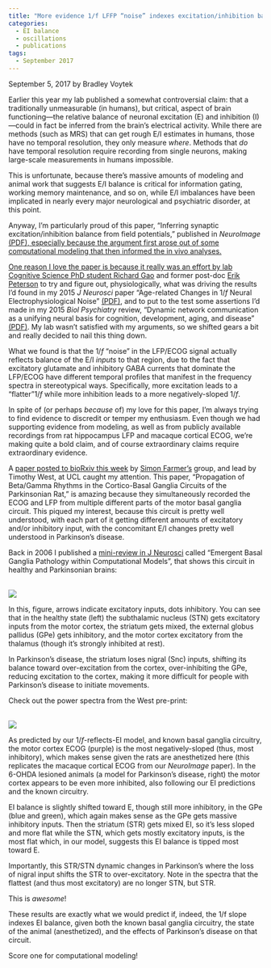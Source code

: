 ```yaml
---
title: "More evidence 1/f LFFP “noise” indexes excitation/inhibition balance"
categories:
  - EI balance
  - oscillations
  - publications
tags:
  - September 2017
---
```


September 5, 2017 by Bradley Voytek

Earlier this year my lab published a somewhat controversial claim: that a traditionally unmeasurable
(in humans), but critical, aspect of brain functioning—the relative balance of neuronal excitation
(E) and inhibition (I)—could in fact be inferred from the brain’s electrical activity. While there
are methods (such as MRS) that can get rough E/I estimates in humans, those have no temporal
resolution, they only measure *where*. Methods that *do* have temporal resolution require recording
from single neurons, making large-scale measurements in humans impossible.

This is unfortunate, because there’s massive amounts of modeling and animal work that suggests E/I
balance is critical for information gating, working memory maintenance, and so on, while E/I
imbalances have been implicated in nearly every major neurological and psychiatric disorder, at this
point.

Anyway, I’m particularly proud of this paper, “Inferring synaptic excitation/inhibition balance from
field potentials,” published in *NeuroImage*
<a href="{{'/assets/images/Gao-NeuroImage2017.pdf' | relative_url }}">(PDF), especially because the
argument first arose out of some computational modeling that then informed the in vivo analyses.

One reason I love the paper is because it really was an effort by lab Cognitive Science PhD student
[Richard Gao](https://twitter.com/_rdgao) and former post-doc
[Erik Peterson](https://twitter.com/parenthetical_e) to try and figure out, physiologically, what
was driving the results I’d found in my 2015 *J Neurosci* paper “Age-related Changes in 1/*f* Neural
Electrophysiological Noise” <a href="{{'/assets/images/Voytek-JNeurosci2015.pdf' | relative_url }}">(PDF)</a>,
and to put to the test some assertions I’d made in my 2015 *Biol Psychiatry* review, “Dynamic network
communication as a unifying neural basis for cognition, development, aging, and disease”
<a href="{{'/assets/images/Voytek-BiolPsychiatry2015.pdf' | relative_url }}">(PDF)</a>. My lab
wasn’t satisfied with my arguments, so we shifted gears a bit and really decided to nail this thing
down.

What we found is that the 1/*f* “noise” in the LFP/ECOG signal actually reflects balance of the E/I
*inputs* to that region, due to the fact that excitatory glutamate and inhibitory GABA currents that
dominate the LFP/ECOG have different temporal profiles that manifest in the frequency spectra in
stereotypical ways. Specifically, more excitation leads to a “flatter”1/*f* while more inhibition
leads to a more negatively-sloped 1/*f*.

In spite of (or perhaps *because* of) my love for this paper, I’m always trying to find evidence to
discredit or temper my enthusiasm. Even though we had supporting evidence from modeling, as well as
from publicly available recordings from rat hippocampus LFP and macaque cortical ECOG, we’re making
quite a bold claim, and of course extraordinary claims require extraordinary evidence.

A [paper posted to bioRxiv this week](http://www.biorxiv.org/content/early/2017/09/03/180455) by
[Simon Farmer’s](https://iris.ucl.ac.uk/iris/browse/profile?upi=SFFAR49) group, and lead by Timothy
West, at UCL caught my attention. This paper, “Propagation of Beta/Gamma Rhythms in the
Cortico-Basal Ganglia Circuits of the Parkinsonian Rat,” is amazing because they simultaneously
recorded the ECOG and LFP from multiple different parts of the motor basal ganglia circuit. This
piqued my interest, because this circuit is pretty well understood, with each part of it getting
different amounts of excitatory and/or inhibitory input, with the concomitant E/I changes pretty
well understood in Parkinson’s disease.

Back in 2006 I published a [mini-review in J Neurosci](http://www.jneurosci.org/content/26/28/7317)
called “Emergent Basal Ganglia Pathology within Computational Models”, that shows this circuit in
healthy and Parkinsonian brains:

<br>
<img src="{{'/assets/images/Voytek-LebloisJournalClub-Fig1-1024x550.jpg' | relative_url }}">
<br>

In this, figure, arrows indicate excitatory inputs, dots inhibitory. You can see that  in the
healthy state (left) the subthalamic nucleus (STN) gets excitatory inputs from the motor cortex, the
striatum gets mixed, the external globus pallidus (GPe) gets inhibitory, and the motor cortex
excitatory from the thalamus (though it’s strongly inhibited at rest).

In Parkinson’s disease, the striatum loses nigral (Snc) inputs, shifting its balance toward
over-excitation from the cortex, over-inhibiting the GPe, reducing excitation to the cortex, making
it more difficult for people with Parkinson’s disease to initiate movements.

Check out the power spectra from the West pre-print:

<br>
<img src="{{'/assets/images/West-bioRxiv-Fig2-1024x485.jpg' | relative_url }}">
<br>

As predicted by our 1/*f*-reflects-EI model, and known basal ganglia circuitry, the motor cortex
ECOG (purple) is the most negatively-sloped (thus, most inhibitory), which makes sense given the
rats are anesthetized here (this replicates the macaque cortical ECOG from our *NeuroImage* paper).
In the 6-OHDA lesioned animals (a model for Parkinson’s disease, right) the motor cortex appears to
be even more inhibited, also following our EI predictions and the known circuitry.

EI balance is slightly shifted toward E, though still more inhibitory, in the GPe (blue and green),
which again makes sense as the GPe gets massive inhibitory inputs. Then the striatum (STR) gets
mixed EI, so it’s less sloped and more flat while the STN, which gets mostly excitatory inputs, is
the most flat which, in our model, suggests this EI balance is tipped most toward E.

Importantly, this STR/STN dynamic changes in Parkinson’s where the loss of nigral input shifts the
STR to over-excitatory. Note in the spectra that the flattest (and thus most excitatory) are no
longer STN, but STR.

This is *awesome*!

These results are exactly what we would predict if, indeed, the 1/f slope indexes EI balance, given
both the known basal ganglia circuitry, the state of the animal (anesthetized), and the effects of
Parkinson’s disease on that circuit.

Score one for computational modeling!
